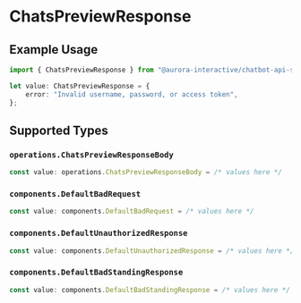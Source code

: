 # ChatsPreviewResponse

## Example Usage

```typescript
import { ChatsPreviewResponse } from "@aurora-interactive/chatbot-api-sdk/models/operations";

let value: ChatsPreviewResponse = {
    error: "Invalid username, password, or access token",
};
```

## Supported Types

### `operations.ChatsPreviewResponseBody`

```typescript
const value: operations.ChatsPreviewResponseBody = /* values here */
```

### `components.DefaultBadRequest`

```typescript
const value: components.DefaultBadRequest = /* values here */
```

### `components.DefaultUnauthorizedResponse`

```typescript
const value: components.DefaultUnauthorizedResponse = /* values here */
```

### `components.DefaultBadStandingResponse`

```typescript
const value: components.DefaultBadStandingResponse = /* values here */
```


